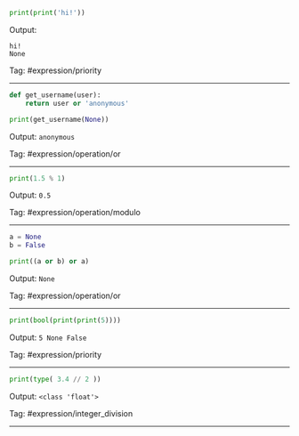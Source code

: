 ```python
print(print('hi!'))
```
Output: 
```
hi!
None
```
Tag: #expression/priority

---
```python
def get_username(user):
    return user or 'anonymous'

print(get_username(None))
```
Output: `anonymous`

Tag: #expression/operation/or

---
```python
print(1.5 % 1)
```
Output: `0.5`

Tag: #expression/operation/modulo

---

```python
a = None
b = False

print((a or b) or a)
```
Output: `None`

Tag: #expression/operation/or

---

```python
print(bool(print(print(5))))
```
Output: `5 None False`

Tag: #expression/priority

---

```python
print(type( 3.4 // 2 ))
```
Output: `<class 'float'>`

Tag: #expression/integer_division

---